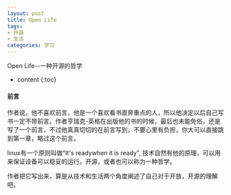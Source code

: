```yaml
---
layout: post
title: Open Life
tags:
- 开源
- 生活
categories: 学习
---
```

Open Life--一种开源的哲学




* content
{:toc}
#### 前言

作者说，他不喜欢前言，他是一个喜欢看书直奔重点的人，所以他决定以后自己写书一定不带前言。作者亨瑞克-英格在出版他的书的时候，最后也未能免俗，还是写了一个前言，不过他真真切切的在前言写到，不要心里有负担，你大可以直接跳到第一章，略过这个前言。

linux有一个原则叫做“It's readywhen it is ready", 技术自然有他的原理，可以用来保证设备可以稳妥的运行。开源，或者也可以称为一种哲学。

作者把它写出来，算是从技术和生活两个角度阐述了自己对于开放，开源的理解吧。